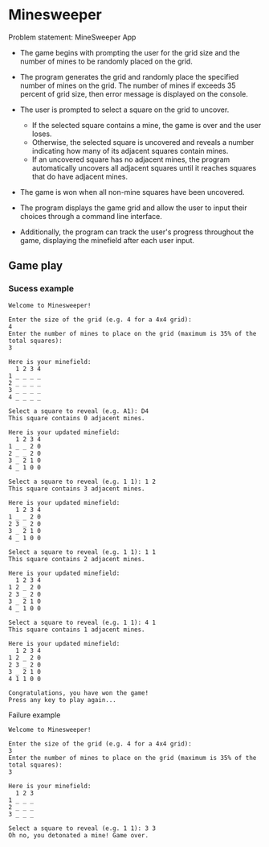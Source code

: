 # Minesweeper

 Problem statement: MineSweeper App

- The game begins with prompting the user for the grid size and the number of mines to be randomly placed on the grid. 

- The program generates the grid and randomly place the specified number of mines on the grid. The number of mines if exceeds 35 percent of grid size, then error message is displayed on the console.

- The user is prompted to select a square on the grid to uncover. 
  - If the selected square contains a mine, the game is over and the user loses. 
  - Otherwise, the selected square is uncovered and reveals a number indicating how many of its adjacent squares contain mines. 
  - If an uncovered square has no adjacent mines, the program automatically uncovers all adjacent squares until it reaches squares that do have adjacent mines. 

- The game is won when all non-mine squares have been uncovered.

- The program displays the game grid and allow the user to input their choices through a command line interface. 

- Additionally, the program can track the user's progress throughout the game, displaying the minefield after each user input.

## Game play

### Sucess example
```
Welcome to Minesweeper!

Enter the size of the grid (e.g. 4 for a 4x4 grid): 
4
Enter the number of mines to place on the grid (maximum is 35% of the total squares): 
3

Here is your minefield:
  1 2 3 4
1 _ _ _ _
2 _ _ _ _
3 _ _ _ _
4 _ _ _ _

Select a square to reveal (e.g. A1): D4
This square contains 0 adjacent mines. 

Here is your updated minefield:
  1 2 3 4
1 _ _ 2 0
2 _ _ 2 0
3 _ 2 1 0
4 _ 1 0 0

Select a square to reveal (e.g. 1 1): 1 2
This square contains 3 adjacent mines. 

Here is your updated minefield:
  1 2 3 4
1 _ _ 2 0
2 3 _ 2 0
3 _ 2 1 0
4 _ 1 0 0

Select a square to reveal (e.g. 1 1): 1 1
This square contains 2 adjacent mines. 

Here is your updated minefield:
  1 2 3 4
1 2 _ 2 0
2 3 _ 2 0
3 _ 2 1 0
4 _ 1 0 0

Select a square to reveal (e.g. 1 1): 4 1
This square contains 1 adjacent mines. 

Here is your updated minefield:
  1 2 3 4
1 2 _ 2 0
2 3 _ 2 0
3 _ 2 1 0
4 1 1 0 0

Congratulations, you have won the game!
Press any key to play again...
```
Failure example
```
Welcome to Minesweeper!

Enter the size of the grid (e.g. 4 for a 4x4 grid): 
3
Enter the number of mines to place on the grid (maximum is 35% of the total squares): 
3

Here is your minefield:
  1 2 3
1 _ _ _
2 _ _ _
3 _ _ _

Select a square to reveal (e.g. 1 1): 3 3
Oh no, you detonated a mine! Game over.
